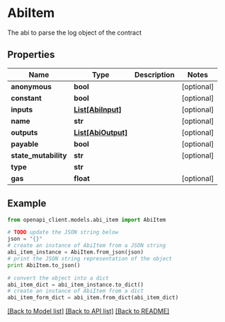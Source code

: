 # AbiItem

The abi to parse the log object of the contract

## Properties
Name | Type | Description | Notes
------------ | ------------- | ------------- | -------------
**anonymous** | **bool** |  | [optional] 
**constant** | **bool** |  | [optional] 
**inputs** | [**List[AbiInput]**](AbiInput.md) |  | [optional] 
**name** | **str** |  | [optional] 
**outputs** | [**List[AbiOutput]**](AbiOutput.md) |  | [optional] 
**payable** | **bool** |  | [optional] 
**state_mutability** | **str** |  | [optional] 
**type** | **str** |  | 
**gas** | **float** |  | [optional] 

## Example

```python
from openapi_client.models.abi_item import AbiItem

# TODO update the JSON string below
json = "{}"
# create an instance of AbiItem from a JSON string
abi_item_instance = AbiItem.from_json(json)
# print the JSON string representation of the object
print AbiItem.to_json()

# convert the object into a dict
abi_item_dict = abi_item_instance.to_dict()
# create an instance of AbiItem from a dict
abi_item_form_dict = abi_item.from_dict(abi_item_dict)
```
[[Back to Model list]](../README.md#documentation-for-models) [[Back to API list]](../README.md#documentation-for-api-endpoints) [[Back to README]](../README.md)



